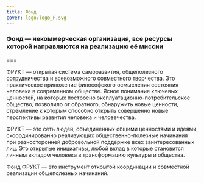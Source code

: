 ```yaml
---
title: Фонд
cover: logo/logo_F.svg
---
```


### Фонд — некоммерческая организация, все ресурсы которой направляются на реализацию её миссии

===

ФРУКТ — открытая система саморазвития, общеполезного сотрудничества и всевозможного совместного творчества. Это практическое приложение философского осмысления состояния человека в современном обществе. Ясное понимание ключевых ценностей, на которых построено эксплуатационно-потребительское общество, позволило от обратного, обнаружить новые ценности, стремление к которым способно открыть совершенно новые перспективы развития человека и человечества.

ФРУКТ — это сеть людей, объединенных общими ценностями и идеями, скоординированно реализующих общественно-полезные начинания при разносторонней добровольной поддержке всех заинтересованных лиц. Это открытые инициативы, любой вклад в которые становится личным вкладом человека в трансформацию культуры и общества.

Фонд ФРУКТ — это инструмент открытой координации и совместной реализации общеполезных начинаний.
